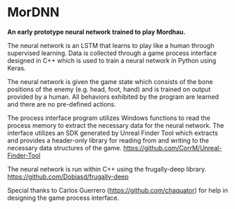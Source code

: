 # MorDNN

**An early prototype neural network trained to play Mordhau.** 

The neural network is an LSTM that learns to play like a human through supervised learning. Data is collected through a game process interface designed in C++ which is used to train a neural network in Python using Keras.

The neural network is given the game state which consists of the bone positions of the enemy (e.g. head, foot, hand) and is trained on output provided by a human. All behaviors exhibited by the program are learned and there are no pre-defined actions.

The process interface program utilizes Windows functions to read the process memory to extract the necessary data for the neural network. The interface utilizes an SDK generated by Unreal Finder Tool which extracts and provides a header-only library for reading from and writing to the necessary data structures of the game.
https://github.com/CorrM/Unreal-Finder-Tool

The neural network is run within C++ using the frugally-deep library. https://github.com/Dobiasd/frugally-deep

Special thanks to Carlos Guerrero (https://github.com/chaquator) for help in designing the game process interface.
